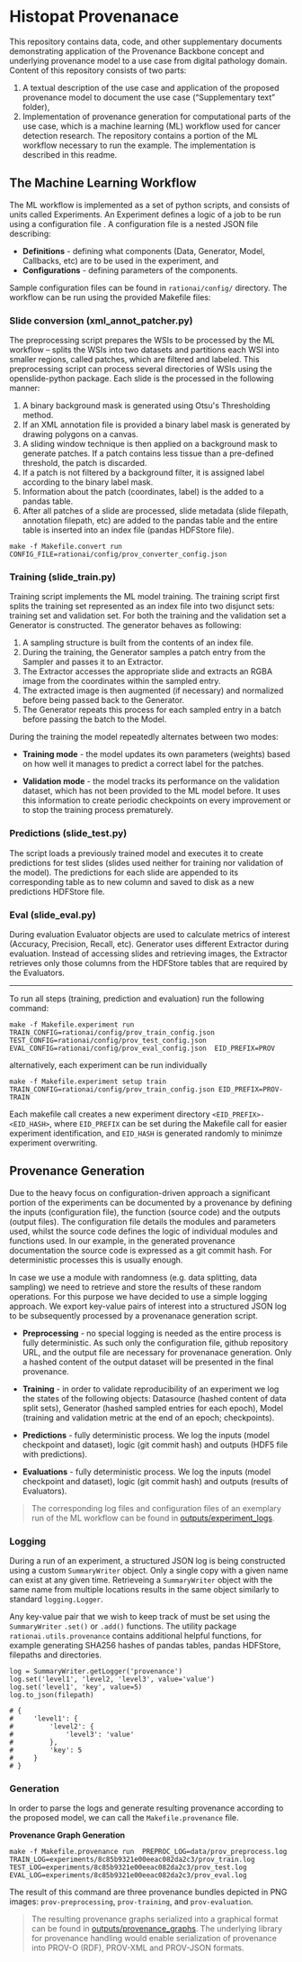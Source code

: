 # Histopat Provenanace

This repository contains data, code, and other supplementary documents demonstrating application of the Provenance Backbone concept and underlying provenance model to a use case from digital pathology domain. Content of this repository consists of two parts:

1.  A textual description of the use case and application of the proposed provenance model to document the use case (“Supplementary text” folder),
2.	Implementation of provenance generation for computational parts of the use case, which is a machine learning (ML) workflow used for cancer detection research. The repository contains a portion of the ML workflow necessary to run the example. The implementation is described in this readme.


## The Machine Learning Workflow

The ML workflow is implemented as a set of python scripts, and consists of units called Experiments. An Experiment defines a logic of a job to be run using a configuration file . A configuration file is a nested JSON file describing:

- **Definitions** - defining what components (Data, Generator, Model, Callbacks, etc) are to be used in the experiment, and
- **Configurations** - defining parameters of the components.

Sample configuration files can be found in `rationai/config/` directory. The workflow can be run using the provided Makefile files:

### Slide conversion (xml_annot_patcher.py)

The preprocessing script prepares the WSIs to be processed by the ML workflow – splits the WSIs into two datasets and partitions each WSI into smaller regions, called patches, which are filtered and labeled. This preprocessing script  can process several directories of WSIs using the openslide-python package. Each slide is the processed in the following manner:

1. A binary background mask is generated using Otsu's Thresholding method.
2. If an XML annotation file is provided a binary label mask is generated by drawing polygons on a canvas. 
3. A sliding window technique is then applied on a background mask to generate patches. If a patch contains less tissue than a pre-defined threshold, the patch is discarded.
4. If a patch is not filtered by a background filter, it is assigned label according to the binary label mask.
5. Information about the patch (coordinates, label) is the added to a pandas table.
6. After all patches of a slide are processed, slide metadata (slide filepath, annotation filepath, etc) are added to the pandas table and the entire table is inserted into an index file (pandas HDFStore file).

`make -f Makefile.convert run 
CONFIG_FILE=rationai/config/prov_converter_config.json`

### Training (slide_train.py)

Training script implements the ML model training. The training script first splits the training set represented as an index file into two disjunct sets: training set and validation set. For both the training and the validation set a Generator is constructed. The generator behaves as following:

1. A sampling structure  is built from the contents of an index file.
2. During the training, the Generator samples a patch entry from the Sampler and passes it to an Extractor.
3. The Extractor accesses the appropriate slide and extracts an RGBA image from the coordinates within the sampled entry.
4. The extracted image is then augmented (if necessary) and normalized before being passed back to the Generator.
5. The Generator repeats this process for each sampled entry in a batch before passing the batch to the Model.

During the training the model repeatedly alternates between two modes:

- **Training mode** - the model updates its own parameters (weights) based on how well it manages to predict a correct label for the patches.

- **Validation mode** - the model tracks its performance on the validation dataset, which has not been provided to the ML model before. It uses this information to create periodic checkpoints on every improvement or to stop the training process prematurely.

### Predictions (slide_test.py)

The script loads a previously trained model and executes it to create predictions for test slides (slides used neither for training nor validation of the model). The predictions for each slide are appended to its corresponding table as to new column and saved to disk as a new predictions HDFStore file.

### Eval (slide_eval.py)

During evaluation Evaluator objects are used to calculate metrics of interest (Accuracy, Precision, Recall, etc). Generator uses different Extractor during evaluation. Instead of accessing slides and retrieving images, the Extractor retrieves only those columns from the HDFStore tables that are required by the Evaluators.

---

To run all steps (training, prediction and evaluation) run the following command:

`make -f Makefile.experiment run 
TRAIN_CONFIG=rationai/config/prov_train_config.json 
TEST_CONFIG=rationai/config/prov_test_config.json 
EVAL_CONFIG=rationai/config/prov_eval_config.json 
EID_PREFIX=PROV`

alternatively, each experiment can be run individually

`make -f Makefile.experiment setup train 
TRAIN_CONFIG=rationai/config/prov_train_config.json EID_PREFIX=PROV-TRAIN` 

Each makefile call creates a new experiment directory `<EID_PREFIX>-<EID_HASH>`, where `EID_PREFIX` can be set during the Makefile call for easier experiment identification, and `EID_HASH` is generated randomly to minimze experiment overwriting.

## Provenance Generation

Due to the heavy focus on configuration-driven approach a significant portion of the experiments can be documented by a provenance by defining the inputs (configuration file), the function (source code) and the outputs (output files). The configuration file details the modules and parameters used, whilst the source code defines the logic of individual modules and functions used. In our example, in the generated provenance documentation the source code is expressed as a git commit hash. For deterministic processes this is usually enough. 

In case we use a module with randomness (e.g. data splitting, data sampling) we need to retrieve and store the results of these random operations. For this purpose we have decided to use a simple logging approach. We export key-value pairs of interest into a structured JSON log to be subsequently processed by a provenanace generation script.

- **Preprocessing** - no special logging is needed as the entire process is fully deterministic. As such only the configuration file, github repository URL, and the output file are necessary for provenanace generation. Only a hashed content of the output dataset will be presented in the final provenance.

- **Training** - in order to validate reproducibility of an experiment we log the states of the following objects: Datasource (hashed content of data split sets), Generator (hashed sampled entries for each epoch), Model (training and validation metric at the end of an epoch; checkpoints). 

- **Predictions** - fully deterministic process. We log the inputs (model checkpoint and dataset), logic (git commit hash) and outputs (HDF5 file with predictions).

- **Evaluations** - fully deterministic process. We log the inputs (model checkpoint and dataset), logic (git commit hash) and outputs (results of Evaluators). 

> The corresponding log files and configuration files of an exemplary run of the ML workflow can be found in [outputs/experiment_logs](/outputs/experiment_logs).

### Logging

During a run of an experiment, a structured JSON log is being constructed using a custom `SummaryWriter` object. Only a single copy with a given name can exist at any given time. Retrieveing a `SummaryWriter` object with the same name from multiple locations results in the same object similarly to standard `logging.Logger`. 

Any key-value pair that we wish to keep track of must be set using the `SummaryWriter` `.set()` or `.add()` functions. The utility package `rationai.utils.provenance` contains additional helpful functions, for example generating SHA256 hashes of pandas tables, pandas HDFStore, filepaths and directories.

```
log = SummaryWriter.getLogger('provenance')
log.set('level1', 'level2, 'level3', value='value')
log.set('level1', 'key', value=5)
log.to_json(filepath)

# {
#     'level1': {
#         'level2': {
#             'level3': 'value'
#         },
#         'key': 5
#     }
# }

```



### Generation

In order to parse the logs and generate resulting provenance according to the proposed model, we can call the `Makefile.provenance` file.

**Provenance Graph Generation**

`make -f Makefile.provenance run 
PREPROC_LOG=data/prov_preprocess.log
TRAIN_LOG=experiments/8c85b9321e00eeac082da2c3/prov_train.log 
TEST_LOG=experiments/8c85b9321e00eeac082da2c3/prov_test.log 
EVAL_LOG=experiments/8c85b9321e00eeac082da2c3/prov_eval.log `

The result of this command are three provenance bundles depicted in PNG images: `prov-preprocessing`, `prov-training`, and `prov-evaluation`.

> The resulting provenance graphs serialized into a graphical format can be found in [outputs/provenance_graphs](outputs/provenance_graphs). The underlying library for provenance handling would enable serialization of provenance into PROV-O (RDF), PROV-XML and PROV-JSON formats.


